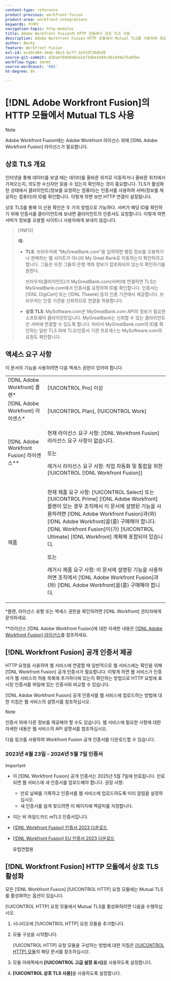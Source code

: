 ```yaml
---
content-type: reference
product-previous: workfront-fusion
product-area: workfront-integrations
keywords: 커넥터
navigation-topic: http-modules
title: Adobe Workfront Fusion의 HTTP 모듈에서 상호 TLS 사용
description: Adobe Workfront Fusion HTTP 모듈에서 Mutual TLS를 사용하여 정보 트랜잭션의 양쪽에서 상대방의 ID를 확인할 수 있습니다.
author: Becky
feature: Workfront Fusion
exl-id: ace9c404-34de-4bc5-bc77-2e53df36dbd9
source-git-commit: d2baef04d0a02a2a73dbe1dd4c46cb49a75a0d5e
workflow-type: tm+mt
source-wordcount: '665'
ht-degree: 0%

---
```


# [!DNL Adobe Workfront Fusion]의 HTTP 모듈에서 Mutual TLS 사용

>[!NOTE]
>
>Adobe Workfront Fusion에는 Adobe Workfront 라이선스 외에 [!DNL Adobe Workfront Fusion] 라이선스가 필요합니다.

## 상호 TLS 개요

인터넷을 통해 데이터를 보낼 때는 데이터를 올바른 위치로 이동하거나 올바른 위치에서 가져오는지, 의도한 수신자만 읽을 수 있는지 확인하는 것이 중요합니다. TLS가 활성화된 상태에서 클라이언트(정보를 요청하는 컴퓨터)는 인증서를 사용하여 서버(정보를 제공하는 컴퓨터)의 ID를 확인합니다. 이렇게 하면 보안 HTTP 연결이 설정됩니다.

상호 TLS를 통해 이 신원 확인은 두 가지 방법으로 가능하다. 서버가 해당 ID를 확인하기 위해 인증서를 클라이언트에 보내면 클라이언트의 인증서도 요청합니다. 이렇게 하면 서버가 정보를 오용할 사이트나 사용자에게 보내지 않습니다.

>[!INFO]
>
>**예:**
>
>* **TLS**: 브라우저에 &quot;MyGreatBank.com&quot;을 입력하면 뱅킹 정보를 오용하거나 판매하는 웹 사이트가 아니라 My Great Bank로 이동하는지 확인하려고 합니다. 그들은 또한 그들의 은행 계좌 정보가 암호화되어 있는지 확인하기를 원한다.
>
>   브라우저(클라이언트)가 MyGreatBank.com(서버)에 연결하면 TLS는 MyGreatBank.com에서 인증서를 요청하여 ID를 확인합니다. 인증서는 [!DNL DigiCert] 또는 [!DNL Thawte] 등의 인증 기관에서 제공합니다. 브라우저는 인증 기관을 신뢰하므로 연결을 허용합니다.
>
>* **상호 TLS**: MySoftware.com은 MyGreatBank.com API의 정보가 필요한 소프트웨어 클라이언트입니다. MyGreatBank는 신뢰할 수 있는 클라이언트만 서버에 연결할 수 있도록 합니다. 따라서 MyGreatBank.com의 ID를 확인하는 일반 TLS 외에 TLS/인증서 기관 프로세스는 MySoftware.com의 요청도 확인합니다.

## 액세스 요구 사항

이 문서의 기능을 사용하려면 다음 액세스 권한이 있어야 합니다.

<table style="table-layout:auto"> 
 <col> 
 <col> 
 <tbody> 
  <tr> 
   <td role="rowheader">[!DNL Adobe Workfront] 플랜*</td> 
   <td> <p>[!UICONTROL Pro] 이상</p> </td> 
  </tr> 
  <tr data-mc-conditions=""> 
   <td role="rowheader">[!DNL Adobe Workfront] 라이센스*</td> 
   <td> <p>[!UICONTROL Plan], [!UICONTROL Work]</p> </td> 
  </tr> 
  <tr> 
   <td role="rowheader">[!DNL Adobe Workfront Fusion] 라이센스**</td> 
   <td>
   <p>현재 라이선스 요구 사항: [!DNL Workfront Fusion] 라이선스 요구 사항이 없습니다.</p>
   <p>또는</p>
   <p>레거시 라이선스 요구 사항: 작업 자동화 및 통합을 위한 [!UICONTROL [!DNL Workfront Fusion]] </p>
   </td> 
  </tr> 
  <tr> 
   <td role="rowheader">제품</td> 
   <td>
   <p>현재 제품 요구 사항: [!UICONTROL Select] 또는 [!UICONTROL Prime] [!DNL Adobe Workfront] 플랜이 있는 경우 조직에서 이 문서에 설명된 기능을 사용하려면 [!DNL Adobe Workfront Fusion]과(와) [!DNL Adobe Workfront]을(를) 구매해야 합니다. [!DNL Workfront Fusion]이(가) [!UICONTROL Ultimate] [!DNL Workfront] 계획에 포함되어 있습니다.</p>
   <p>또는</p>
   <p>레거시 제품 요구 사항: 이 문서에 설명된 기능을 사용하려면 조직에서 [!DNL Adobe Workfront Fusion]과(와) [!DNL Adobe Workfront]을(를) 구매해야 합니다.</p>
   </td> 
  </tr> 
 </tbody> 
</table>

&#42;플랜, 라이선스 유형 또는 액세스 권한을 확인하려면 [!DNL Workfront] 관리자에게 문의하세요.

&#42;&#42;라이선스 [!DNL Adobe Workfront Fusion]에 대한 자세한 내용은 [[!DNL Adobe Workfront Fusion] 라이선스](../../../workfront-fusion/get-started/license-automation-vs-integration.md)를 참조하세요.

## [!DNL Workfront Fusion] 공개 인증서 제공


HTTP 요청을 사용하여 웹 서비스에 연결할 때 일반적으로 웹 서비스에는 확인을 위해 [!DNL Workfront Fusion] 공개 인증서가 필요합니다. 이렇게 하면 웹 서비스가 인증서가 웹 서비스의 허용 목록에 추가하다에 있는지 확인하는 방법으로 HTTP 요청에 표시된 인증서를 파일에 있는 인증서와 비교할 수 있습니다.

[!DNL Adobe Workfront Fusion] 공개 인증서를 웹 서비스에 업로드하는 방법에 대한 지침은 웹 서비스의 설명서를 참조하십시오.

>[!NOTE]
>
>인증서 외에 다른 정보를 제공해야 할 수도 있습니다. 웹 서비스에 필요한 사항에 대한 자세한 내용은 웹 서비스의 API 설명서를 참조하십시오.

다음 링크를 사용하여 Workfront Fusion 공개 인증서를 다운로드할 수 있습니다.

### 2023년 4월 23일 - 2024년 5월 7일 인증서

>[!IMPORTANT]
>
>* 이 [!DNL Workfront Fusion] 공개 인증서는 2025년 5월 7일에 만료됩니다. 만료되면 웹 서비스에 새 인증서를 업로드해야 합니다. 권장 사항:
>
>   * 만료 날짜를 기록하고 인증서를 웹 서비스에 업로드하도록 미리 알림을 설정하십시오.
>   * 새 인증서를 쉽게 찾으려면 이 페이지에 책갈피를 지정합니다.
>
>* 이는 비 와일드카드 mTLS 인증서입니다.

* [ [!DNL Workfront Fusion] 인증서 2023 다운로드](/help/quicksilver/workfront-fusion/apps-and-their-modules/http-modules/assets/fusion-prod-us-mtls-certificate.pem)
* [ [!DNL Workfront Fusion] EU 인증서 2023 다운로드](/help/quicksilver/workfront-fusion/apps-and-their-modules/http-modules/assets/fusion-prod-eu-mtls-certificate.pem)

  유럽연합용

<!--

### Certificates for November 14, 2022 - July 15, 2023

>[!IMPORTANT]
>
>* These [!DNL Workfront Fusion] public certificates expire on July 15, 2023.
>* These are wildcard mTLS certificates.

* [Download [!DNL Workfront Fusion] Certificate 2023](https://cdn.experience.workfront.com/Documentation/Workfront+Fusion+2.0+public+certificates/app_workfrontfusion_com-jul-15-2023+updated.cer)
* [Download [!DNL Workfront Fusion] EU Certificate 2023](https://cdn.experience.workfront.com/Documentation/Workfront+Fusion/app-eu_workfrontfusion_com-jul-15-2023.cer)

   For use in the EU 

   -->

## [!DNL Workfront Fusion] HTTP 모듈에서 상호 TLS 활성화

모든 [!DNL Workfront Fusion] [!UICONTROL HTTP] 요청 모듈에는 Mutual TLS를 활성화하는 옵션이 있습니다.

[!UICONTROL HTTP] 요청 모듈에서 Mutual TLS를 활성화하려면 다음을 수행하십시오.

1. 시나리오에 [!UICONTROL HTTP] 요청 모듈을 추가합니다.
1. 모듈 구성을 시작합니다.

   [!UICONTROL HTTP] 요청 모듈을 구성하는 방법에 대한 지침은 [[!UICONTROL HTTP] 모듈](../../../workfront-fusion/apps-and-their-modules/http-modules/http-modules-1.md)의 해당 문서를 참조하십시오.

1. 모듈 아래쪽에서 **[!UICONTROL 고급 설정 표시]**&#x200B;를 사용하도록 설정합니다.
1. **[!UICONTROL 상호 TLS 사용]**&#x200B;을 사용하도록 설정합니다.
